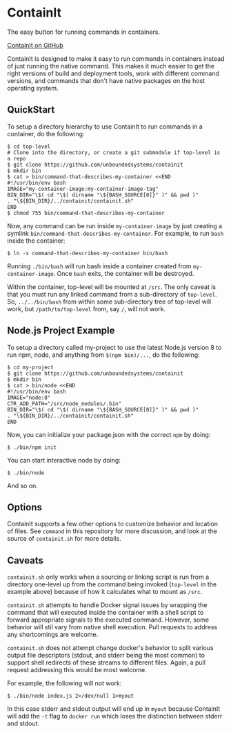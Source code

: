 # ContainIt
The easy button for running commands in containers.

[ContainIt on GitHub](https://github.com/unboundedsystems/containit)

ContainIt is designed to make it easy to run commands in containers
instead of just running the native command.  This makes it much easier
to get the right versions of build and deployment tools, work with
different command versions, and commands that don't have native
packages on the host operating system.

## QuickStart
To setup a directory hierarchy to use ContainIt to run commands in a container, do the following:
```
$ cd top-level
# Clone into the directory, or create a git submodule if top-level is a repo
$ git clone https://github.com/unboundedsystems/containit
$ mkdir bin
$ cat > bin/command-that-describes-my-container <<END
#!/usr/bin/env bash
IMAGE="my-container-image:my-container-image-tag"
BIN_DIR="\$( cd "\$( dirname "\${BASH_SOURCE[0]}" )" && pwd )"
. "\${BIN_DIR}/../containit/containit.sh"
END
$ chmod 755 bin/command-that-describes-my-container
```

Now, any command can be run inside `my-container-image` by just
creating a symlink `bin/command-that-describes-my-container`.  For
example, to run `bash` inside the container:
```
$ ln -s command-that-describes-my-container bin/bash
```
Running `./bin/bash` will run bash inside a container created from
`my-container-image`.  Once `bash` exits, the container will be
destroyed.

Within the container, top-level will be mounted at `/src`.  The only
caveat is that you must run any linked command from a sub-directory of
`top-level`.  So, `../../bin/bash` from within some sub-directory tree
of top-level will work, but `/path/to/top-level` from, say `/`, will not
work.

## Node.js Project Example

To setup a directory called my-project to use the latest Node.js version 8 to
run npm, node, and anything from `$(npm bin)/...`, do the following:
```
$ cd my-project
$ git clone https://github.com/unboundedsystems/containit
$ mkdir bin
$ cat > bin/node <<END
#!/usr/bin/env bash
IMAGE="node:8"
CTR_ADD_PATH="/src/node_modules/.bin"
BIN_DIR="\$( cd "\$( dirname "\${BASH_SOURCE[0]}" )" && pwd )"
. "\${BIN_DIR}/../containit/containit.sh"
END
```

Now, you can initialize your package.json with the correct `npm` by doing:
```
$ ./bin/npm init
```

You can start interactive node by doing:
```
$ ./bin/node
```

And so on.

## Options

ContainIt supports a few other options to customize behavior and
location of files.  See `command` in this repository for more
discussion, and look at the source of `containit.sh` for more details.

## Caveats

`containit.sh` only works when a sourcing or linking script is run from
a directory one-level up from the command being invoked (`top-level`
in the example above) because of how it calculates what to mount as
`/src`.

`containit.sh` attempts to handle Docker signal issues by wrapping the
command that will executed inside the container with a shell script to
forward appropriate signals to the executed command.  However, some
behavior will stil vary from native shell execution.  Pull requests to
address any shortcomings are welcome.

`containit.sh` does not attempt change docker's behavior to split
various output file descriptors (stdout, and stderr being the most
common) to support shell redirects of these streams to different
files.  Again, a pull request addressing this would be most welcome.

For example, the following will not work:
```
$ ./bin/node index.js 2>/dev/null 1>myout
```
In this case stderr and stdout output will end up in `myout` because
ContainIt will add the `-t` flag to `docker run` which loses the
distinction between stderr and stdout.
